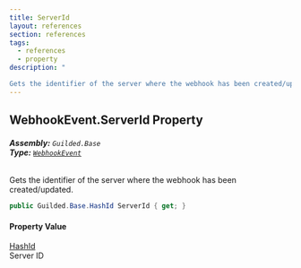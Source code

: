 ```yaml
---
title: ServerId
layout: references
section: references
tags:
  - references
  - property
description: "

Gets the identifier of the server where the webhook has been created/updated."
---
```


## WebhookEvent.ServerId Property
###### **Assembly:** `Guilded.Base`<br/>**Type:** [`WebhookEvent`](WebhookEvent.md 'Guilded.Base.Events.WebhookEvent')

Gets the identifier of the server where the webhook has been created/updated.

```csharp
public Guilded.Base.HashId ServerId { get; }
```

#### Property Value
[HashId](HashId.md 'Guilded.Base.HashId')  
Server ID